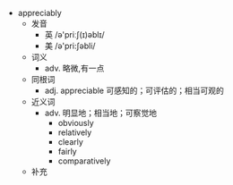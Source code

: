 - appreciably
  - 发音
    - 英 /ə'priːʃ(ɪ)əblɪ/
    - 美 /ə'pri:ʃəbli/
  - 词义
    - adv. 略微,有一点
  - 同根词
    - adj. appreciable 可感知的；可评估的；相当可观的
  - 近义词
    - adv. 明显地；相当地；可察觉地
      - obviously
      - relatively
      - clearly
      - fairly
      - comparatively
  - 补充